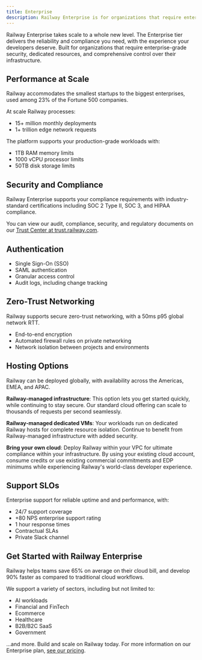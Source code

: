 ```yaml
---
title: Enterprise
description: Railway Enterprise is for organizations that require enterprise-grade security, dedicated resources, and comprehensive control over their infrastructure.
---
```


Railway Enterprise takes scale to a whole new level. The Enterprise tier delivers the reliability and compliance you need, with the experience your developers deserve. Built for organizations that require enterprise-grade security, dedicated resources, and comprehensive control over their infrastructure.

## Performance at Scale

Railway accommodates the smallest startups to the biggest enterprises, used among 23% of the Fortune 500 companies.

At scale Railway processes:
- 15+ million monthly deployments
- 1+ trillion edge network requests

The platform supports your production-grade workloads with:
- 1TB RAM memory limits
- 1000 vCPU processor limits
- 50TB disk storage limits

## Security and Compliance

Railway Enterprise supports your compliance requirements with industry-standard certifications including SOC 2 Type II, SOC 3, and HIPAA compliance. 

You can view our audit, compliance, security, and regulatory documents on our [Trust Center at trust.railway.com](https://trust.railway.com/).

## Authentication

- Single Sign-On (SSO)
- SAML authentication
- Granular access control
- Audit logs, including change tracking

## Zero-Trust Networking

Railway supports secure zero-trust networking, with a 50ms p95 global network RTT.

- End-to-end encryption
- Automated firewall rules on private networking
- Network isolation between projects and environments

## Hosting Options

Railway can be deployed globally, with availability across the Americas, EMEA, and APAC.

**Railway-managed infrastructure**: This option lets you get started quickly, while continuing to stay secure. Our standard cloud offering can scale to thousands of requests per second seamlessly.

**Railway-managed dedicated VMs**: Your workloads run on dedicated Railway hosts for complete resource isolation. Continue to benefit from Railway-managed infrastructure with added security.

**Bring your own cloud**: Deploy Railway within your VPC for ultimate compliance within your infrastructure. By using your existing cloud account, consume credits or use existing commercial commitments and EDP minimums while experiencing Railway's world-class developer experience.

## Support SLOs

Enterprise support for reliable uptime and and performance, with:

- 24/7 support coverage
- +80 NPS enterprise support rating
- 1 hour response times
- Contractual SLAs
- Private Slack channel

## Get Started with Railway Enterprise

Railway helps teams save 65% on average on their cloud bill, and develop 90% faster as compared to traditional cloud workflows.

We support a variety of sectors, including but not limited to:
- AI workloads
- Financial and FinTech
- Ecommerce
- Healthcare
- B2B/B2C SaaS
- Government

...and more. Build and scale on Railway today. For more information on our Enterprise plan, [see our pricing](https://railway.com/pricing).
